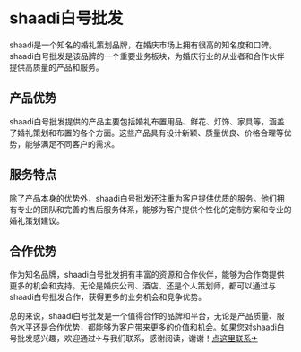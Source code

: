 # shaadi白号批发

shaadi是一个知名的婚礼策划品牌，在婚庆市场上拥有很高的知名度和口碑。shaadi白号批发是该品牌的一个重要业务板块，为婚庆行业的从业者和合作伙伴提供高质量的产品和服务。

## 产品优势

shaadi白号批发提供的产品主要包括婚礼布置用品、鲜花、灯饰、家具等，涵盖了婚礼策划和布置的各个方面。这些产品具有设计新颖、质量优良、价格合理等优势，能够满足不同客户的需求。

## 服务特点

除了产品本身的优势外，shaadi白号批发还注重为客户提供优质的服务。他们拥有专业的团队和完善的售后服务体系，能够为客户提供个性化的定制方案和专业的婚礼策划建议。

## 合作优势

作为知名品牌，shaadi白号批发拥有丰富的资源和合作伙伴，能够为合作商提供更多的机会和支持。无论是婚庆公司、酒店、还是个人策划师，都可以通过与shaadi白号批发合作，获得更多的业务机会和竞争优势。

总的来说，shaadi白号批发是一个值得合作的品牌和平台，无论是产品质量、服务水平还是合作优势，都能够为客户带来更多的价值和机会。如果您对shaadi白号批发感兴趣，欢迎通过✈与我们联系，感谢阅读，谢谢！[点这里联系✈](https://w.k02.cc)